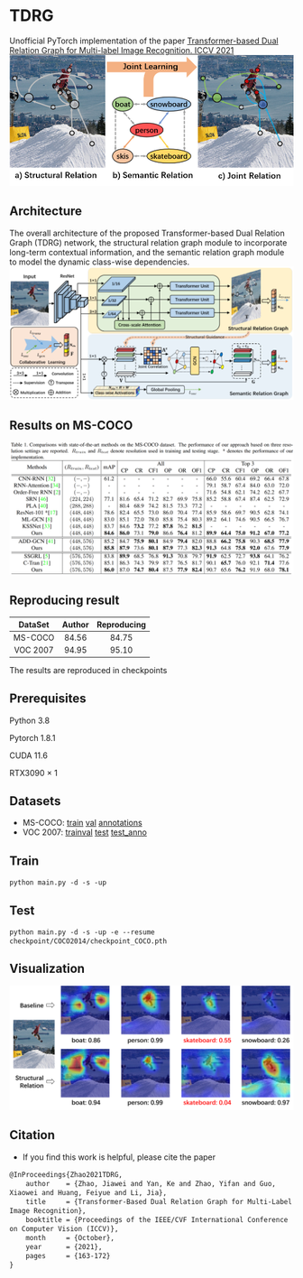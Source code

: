 # TDRG
Unofficial PyTorch implementation of the paper [Transformer-based Dual Relation Graph for Multi-label Image Recognition. ICCV 2021](https://openaccess.thecvf.com/content/ICCV2021/html/Zhao_Transformer-Based_Dual_Relation_Graph_for_Multi-Label_Image_Recognition_ICCV_2021_paper.html)
![TDRG](./figs/motivation.png)


## Architecture
The overall architecture of the proposed Transformer-based Dual Relation Graph (TDRG) network, the structural relation graph module to incorporate long-term contextual information, and the semantic relation graph module to model the dynamic class-wise dependencies.
![enter description here](./figs/TDRG.png)


## Results on MS-COCO
![TDRG](./figs/result.png)


## Reproducing result
|DataSet | Author | Reproducing |
|:----:  | :----: | :---------: |
|MS-COCO |  84.56 |    84.75    |
|VOC 2007|  94.95 |    95.10    |

The results are reproduced in checkpoints

## Prerequisites

Python 3.8

Pytorch 1.8.1

CUDA 11.6

RTX3090 × 1

## Datasets

- MS-COCO: [train](http://images.cocodataset.org/zips/train2014.zip)  [val](http://images.cocodataset.org/zips/val2014.zip)  [annotations](http://images.cocodataset.org/annotations/annotations_trainval2014.zip)
- VOC 2007: [trainval](http://host.robots.ox.ac.uk/pascal/VOC/voc2007/VOCtrainval_06-Nov-2007.tar)  [test](http://host.robots.ox.ac.uk/pascal/VOC/voc2007/VOCtest_06-Nov-2007.tar)  [test_anno](http://host.robots.ox.ac.uk/pascal/VOC/voc2007/VOCtestnoimgs_06-Nov-2007.tar)

## Train

```
python main.py -d -s -up
```

## Test

```
python main.py -d -s -up -e --resume checkpoint/COCO2014/checkpoint_COCO.pth
```

## Visualization

![vis](./figs/vis.png)

## Citation

- If you find this work is helpful, please cite the paper

```
@InProceedings{Zhao2021TDRG,
    author    = {Zhao, Jiawei and Yan, Ke and Zhao, Yifan and Guo, Xiaowei and Huang, Feiyue and Li, Jia},
    title     = {Transformer-Based Dual Relation Graph for Multi-Label Image Recognition},
    booktitle = {Proceedings of the IEEE/CVF International Conference on Computer Vision (ICCV)},
    month     = {October},
    year      = {2021},
    pages     = {163-172}
}
```